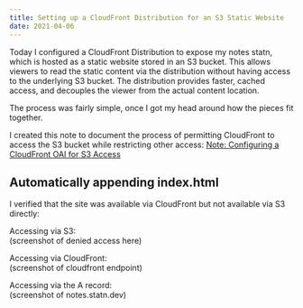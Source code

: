 ```yaml
---
title: Setting up a CloudFront Distribution for an S3 Static Website
date: 2021-04-06
---
```


Today I configured a CloudFront Distribution to expose my notes statn, which is
hosted as a static website stored in an S3 bucket. This allows viewers to read
the static content via the distribution without having access to the underlying
S3 bucket. The distribution provides faster, cached access, and decouples the
viewer from the actual content location.

The process was fairly simple, once I got my head around how the pieces fit
together.

I created this note to document the process of permitting CloudFront to access
the S3 bucket while restricting other access:
[Note: Configuring a CloudFront OAI for S3 Access](
)

##

## Automatically appending index.html

I verified that the site was available via CloudFront but not available via S3
directly:

Accessing via S3:\
(screenshot of denied access here)

Accessing via CloudFront:\
(screenshot of cloudfront endpoint)

Accessing via the A record:\
(screenshot of notes.statn.dev)



